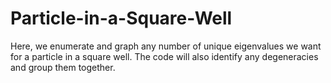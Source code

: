 # Particle-in-a-Square-Well
Here, we enumerate and graph any number of unique eigenvalues we want for a particle in a square well. The code will also identify any degeneracies and group them together. 
